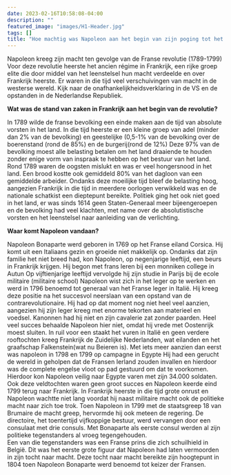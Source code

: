 ```yaml
---
date: 2023-02-16T10:58:08-04:00
description: ""
featured_image: "images/H1-Header.jpg"
tags: []
title: "Hoe machtig was Napoleon aan het begin van zijn poging tot het veroveren van Europa, hoe heeft hij die macht verkregen en heeft Napoleons afkomst hem hierbij geholpen/tegengewerkt?"
---
```

Napoleon kreeg zijn macht ten gevolge van de Franse revolutie (1789-1799)
Voor deze revolutie heerste het ancien régime in Frankrijk, een rijke groep elite die door middel van het leenstelsel hun macht verdeelde en over Frankrijk heerste.
Er waren in die tijd veel verschuivingen van macht in de westerse wereld.
Kijk naar de onafhankelijkheidsverklaring in de VS en de opstanden in de Nederlandse Republiek.

**Wat was de stand van zaken in Frankrijk aan het begin van de revolutie?**

In 1789 wilde de franse bevolking een einde maken aan de tijd van absolute vorsten in het land. In die tijd heerste er een kleine groep van adel (minder dan 2% van de bevolking) en geestelijke (0,5-1% van de bevolking over de boerenstand (rond de 85%) en de burgerij(rond de 12%)
Deze 97% van de bevolking moest alle belasting betalen om het land draaiende te houden zonder enige vorm van inspraak te hebben op het bestuur van het land.
Rond 1789 waren de oogsten mislukt en was er veel hongersnood in het land. Een brood kostte ook gemiddeld 80% van het dagloon van een gemiddelde arbeider.
Ondanks deze moeilijke tijd bleef de belasting hoog, aangezien Frankrijk in die tijd in meerdere oorlogen verwikkeld was en de nationale schatkist een dieptepunt bereikte.
Politiek ging het ook niet goed in het land, er was sinds 1614 geen Staten-Generaal meer bijeengeroepen en de bevolking had veel klachten, met name over de absolutistische vorsten en het leenstelsel naar aanleiding van de verlichting.

**Waar komt Napoleon vandaan?**  

Napoleon Bonaparte werd geboren in 1769 op het Franse eiland Corsica.
Hij komt uit een Italiaans gezin en groeide niet makkelijk op.
Ondanks dat zijn familie het niet breed had, kon Napoleon, op negenjarige leeftijd, een beurs in Frankrijk krijgen.
Hij begon met frans leren bij een monniken college in Autun
Op vijftienjarige leeftijd vervolgde hij zijn studie in Parijs bij de ecole militaire (militaire school)
Napoleon wist zich in het leger op te werken en werd in 1796 benoemd tot generaal van het Franse leger in Italië. Hij kreeg deze positie na het succesvol neerslaan van een opstand van de contrarevolutionaire. 
Hij had op dat moment nog niet heel veel aanzien, aangezien hij zijn leger kreeg met enorme tekorten aan materieel en voedsel.
Kanonnen had hij niet en zijn cavalerie zat zonder paarden.
Heel veel succes behaalde Napoleon hier niet, omdat hij vrede met Oostenrijk moest sluiten. In ruil voor een staakt het vuren in Italië en geen verdere rooftochten kreeg Frankrijk de Zuidelijke Nederlanden, wat eilanden en het graafschap Falkenstein(wat nu Beieren is).
Met iets meer aanzien dan eerst was napoleon in 1798 en 1799 op campagne in Egypte
Hij had een gerucht de wereld in geholpen dat de Fransen Ierland zouden invallen en hierdoor was de complete engelse vloot op pad gestuurd om dat te voorkomen.
Hierdoor kon Napoleon veilig naar Egypte varen met zijn 34.000 soldaten.
Ook deze veldtochten waren geen groot succes en Napoleon keerde eind 1799 terug naar Frankrijk. In Frankrijk heerste in die tijd grote onrust en Napoleon wachtte niet lang voordat hij naast militaire macht ook de politieke macht naar zich toe trok.
Toen Napoleon in 1799 met de staatsgreep 18 van Brumaire de macht greep, hervormde hij ook meteen de regering. De directoire, het toentertijd vijfkoppige bestuur, werd vervangen door een consulaat met drie consuls.
Met Bonaparte als eerste consul werden al zijn politieke tegenstanders al vroeg tegengehouden.  
Een van die tegenstanders was een Franse prins die zich schuilhield in België.
Dit was het eerste grote figuur dat Napoleon had laten vermoorden in zijn tocht naar macht.
Deze tocht naar macht bereikte zijn hoogtepunt in 1804 toen Napoleon Bonaparte werd benoemd tot keizer der Fransen.

 
